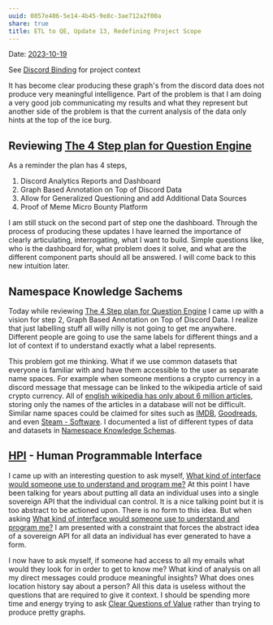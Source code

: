 ```yaml
---
uuid: 0857e406-5e14-4b45-9e8c-3ae712a2f00a
share: true
title: ETL to QE, Update 13, Redefining Project Scope
---
```

Date: [2023-10-19](/undefined)

See [Discord Binding](/1c376bfd-75ef-4c0d-9e23-3680653de55f) for project context

It has become clear producing these graph's from the discord data does not produce very meaningful intelligence. Part of the problem is that I am doing a very good job communicating my results and what they represent but another side of the problem is that the current analysis of the data only hints at the top of the ice burg.

## Reviewing [The 4 Step plan for Question Engine](/8d4d461f-49f7-4dbd-829f-807d0bb602df)

As a reminder the plan has 4 steps,

1. Discord Analytics Reports and Dashboard
2. Graph Based Annotation on Top of Discord Data
3. Allow for Generalized Questioning and add Additional Data Sources
4. Proof of Meme Micro Bounty Platform

I am still stuck on the second part of step one the dashboard. Through the process of producing these updates I have learned the importance of clearly articulating, interrogating, what I want to build. Simple questions like, who is the dashboard for, what problem does it solve, and what are the different component parts should all be answered. I will come back to this new intuition later.
## Namespace Knowledge Sachems

Today while reviewing [The 4 Step plan for Question Engine](/8d4d461f-49f7-4dbd-829f-807d0bb602df) I came up with a vision for step 2, Graph Based Annotation on Top of Discord Data. I realize that just labelling stuff all willy nilly is not going to get me anywhere. Different people are going to use the same labels for different things and a lot of context if to understand exactly what a label represents.

This problem got me thinking. What if we use common datasets that everyone is familiar with and have them accessible to the user as separate name spaces. For example when someone mentions a crypto currency in a discord message that message can be linked to the wikipedia article of said crypto currency. All of [english wikipedia has only about 6 million articles](https://en.wikipedia.org/wiki/Wikipedia:Size_of_Wikipedia), storing only the names of the articles in a database will not be difficult. Similar name spaces could be claimed for sites such as [IMDB](/undefined), [Goodreads](/24837821-abf9-4a79-8e11-f39d399b4a59), and even [Steam - Software](/a767bb2e-1e7e-4ef0-a32f-766fefc91b9d). I documented a list of different types of data and datasets in [Namespace Knowledge Schemas](/98674655-97b4-4c2d-a7ce-4ae6967044ac).

## [HPI](/dfda1180-e79f-4f05-880a-91f26f7c906c) - Human Programmable Interface

I came up with an interesting question to ask myself, [What kind of interface would someone use to understand and program me?](/undefined) At this point I have been talking for years about putting all data an individual uses into a single sovereign API that the individual can control. It is a nice talking point but it is too abstract to be actioned upon. There is no form to this idea. But when asking [What kind of interface would someone use to understand and program me?](/undefined) I am presented with a constraint that forces the abstract idea of a sovereign API for all data an individual has ever generated to have a form.

I now have to ask myself, if someone had access to all my emails what would they look for in order to get to know me? What kind of analysis on all my direct messages could produce meaningful insights? What does ones location history say about a person? All this data is useless without the questions that are required to give it context. I should be spending more time and energy trying to ask [Clear Questions of Value](/undefined) rather than trying to produce pretty graphs.